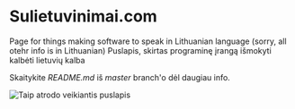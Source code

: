 Sulietuvinimai.com
===================

Page for things making software to speak in Lithuanian language (sorry, all otehr info is in Lithuanian)
Puslapis, skirtas programinę įrangą išmokyti kalbėti lietuvių kalba


Skaitykite *README.md* iš *master* branch'o dėl daugiau info.

![Taip atrodo veikiantis puslapis](https://raw.github.com/MekDrop/SulietuvinimaiWeb/original_version/Screenshots/Screen%20Shot%202013-06-04%20at%201.47.41%20PM.png)
